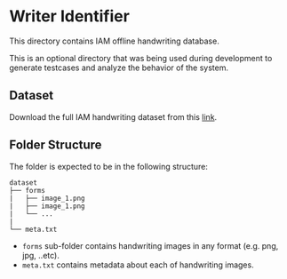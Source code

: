# Writer Identifier
This directory contains IAM offline handwriting database.

This is an optional directory that was being used during development to generate testcases and analyze the behavior of the system.

## Dataset
Download the full IAM handwriting dataset from this [link](https://fki.tic.heia-fr.ch/databases/iam-handwriting-database).

## Folder Structure
The folder is expected to be in the following structure:

```
dataset
├── forms
|   ├── image_1.png
|   ├── image_1.png
|   └── ...
|
└── meta.txt
```

- `forms` sub-folder contains handwriting images in any format (e.g. png, jpg, ..etc).
- `meta.txt` contains metadata about each of handwriting images.

